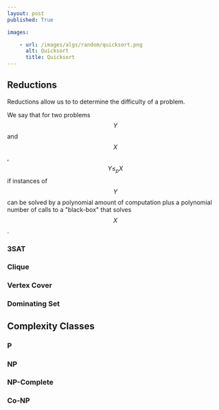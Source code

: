```yaml
---
layout: post
published: True

images:

    - url: /images/algs/random/quicksort.png
      alt: Quicksort
      title: Quicksort
---
```


## Reductions

Reductions allow us to to determine the difficulty of a problem.

We say that for two problems $$Y$$ and $$X$$, $$Y \leq_p X$$ if instances of $$Y$$ can be solved by a polynomial amount of computation plus a polynomial number of calls to a "black-box" that solves $$X$$.

### 3SAT
### Clique
### Vertex Cover
### Dominating Set

## Complexity Classes
### P 
### NP
### NP-Complete
### Co-NP

